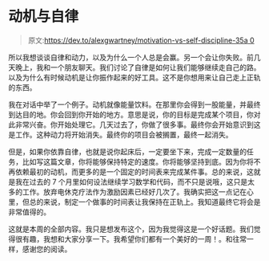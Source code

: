 # 动机与自律

> 原文:[https://dev.to/alexgwartney/motivation-vs-self-discipline-35a 0](https://dev.to/alexgwartney/motivation-vs-self-discipline--35a0)

所以我想谈谈自律和动力，以及为什么一个人总是会赢。另一个会让你失败。前几天晚上，我和一个朋友聊天。我们讨论了自律是如何让我们能够继续走自己的路。以及为什么有时候动机是让你振作起来的好工具。这不是你想用来让自己走上正轨的东西。

我在对话中举了一个例子。动机就像能量饮料。在那里你会得到一股能量，并最终到达目的地。你会回到你开始的地方。意思是说，你的目标是完成某个项目，你对此非常兴奋。你开始处理它。几天过去了，你做了很多事。最终你会开始意识到这是工作。这种动力将开始消失。最终你的项目会被搁置，最终一起消失。

但是，如果你依靠自律，也就是说你起床后，一定要坐下来，完成一定数量的任务，比如写这篇文章，你将能够保持特定的速度。你将能够坚持到底。因为你将不再依赖最初的动机，而更多的是一个固定的时间表来完成某件事。总的来说，这就是我在过去的 7 个月里如何设法继续学习数学和代码，而不只是说哦，这只是太多的工作。放弃电休克疗法作为激励因素已经好几次了。我确实把这一点记在心里，但总的来说，制定一个做事的时间表让我保持在正轨上。我知道最终它将会是非常值得的。

这就是本周的全部内容。我只是想发布这个，因为我觉得这是一个好话题。我们觉得很有趣，我想和大家分享一下。我希望你们都有一个美好的一周！。和往常一样，感谢您的阅读。